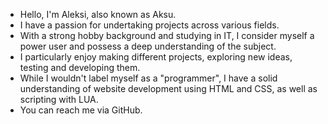 - Hello, I'm Aleksi, also known as Aksu. 
- I have a passion for undertaking projects across various fields.
- With a strong hobby background and studying in IT, I consider myself a power user and possess a deep understanding of the subject.
- I particularly enjoy making different projects, exploring new ideas, testing and developing them.
- While I wouldn't label myself as a "programmer", I have a solid understanding of website development using HTML and CSS, as well as scripting with LUA.
- You can reach me via GitHub.
